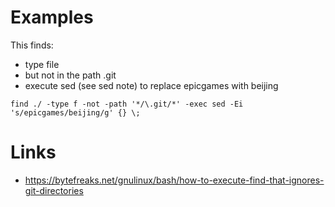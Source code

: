 
Examples
========

This finds:

* type file
* but not in the path .git
* execute sed (see sed note) to replace epicgames with beijing

```
find ./ -type f -not -path '*/\.git/*' -exec sed -Ei 's/epicgames/beijing/g' {} \;
```

Links
=====

* https://bytefreaks.net/gnulinux/bash/how-to-execute-find-that-ignores-git-directories
